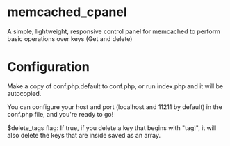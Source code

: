 # memcached_cpanel
A simple, lightweight, responsive control panel for memcached to perform basic operations over keys (Get and delete)

# Configuration
Make a copy of conf.php.default to conf.php, or run index.php and it will be autocopied.

You can configure your host and port (localhost and 11211 by default) in the conf.php file, and you're ready to go!

$delete_tags flag: If true, if you delete a key that begins with "tag!", it will also delete the keys that are inside saved as an array.
